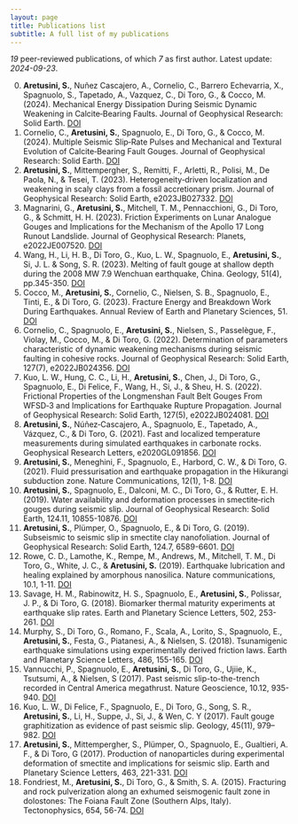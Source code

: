 ```yaml
---
layout: page
title: Publications list
subtitle: A full list of my publications
---
```

*19* peer-reviewed publications, of which *7* as first author. Latest update: *2024-09-23*.

0. **Aretusini, S.**, Nuñez Cascajero, A., Cornelio, C., Barrero Echevarria, X., Spagnuolo, S., Tapetado, A., Vazquez, C., Di Toro, G., & Cocco, M. (2024). Mechanical Energy Dissipation During Seismic Dynamic Weakening in Calcite‐Bearing Faults. Journal of Geophysical Research: Solid Earth. [DOI](https://doi.org/10.1029/2024JB028927)
0. Cornelio, C., **Aretusini, S.**, Spagnuolo, E., Di Toro, G., & Cocco, M. (2024). Multiple Seismic Slip‐Rate Pulses and Mechanical and Textural Evolution of Calcite‐Bearing Fault Gouges. Journal of Geophysical Research: Solid Earth. [DOI](https://doi.org/10.1029/2024JB029099)
0. **Aretusini, S.**, Mittempergher, S., Remitti, F., Arletti, R., Polisi, M., De Paola, N., & Tesei, T. (2023). Heterogeneity‐driven localization and weakening in scaly clays from a fossil accretionary prism. Journal of Geophysical Research: Solid Earth, e2023JB027332. [DOI](https://doi.org/10.1029/2023JB027332)
0. Magnarini, G., **Aretusini, S.**, Mitchell, T. M., Pennacchioni, G., Di Toro, G., & Schmitt, H. H. (2023). Friction Experiments on Lunar Analogue Gouges and Implications for the Mechanism of the Apollo 17 Long Runout Landslide. Journal of Geophysical Research: Planets, e2022JE007520. [DOI](https://doi.org/10.1029/2022JE007520)
0. Wang, H., Li, H. B., Di Toro, G., Kuo, L. W., Spagnuolo, E., **Aretusini, S.**, Si, J. L. & Song, S. R. (2023). Melting of fault gouge at shallow depth during the 2008 MW 7.9 Wenchuan earthquake, China. Geology, 51(4), pp.345-350. [DOI](https://doi.org/10.1130/G50810.1)
0. Cocco, M., **Aretusini, S.**, Cornelio, C., Nielsen, S. B., Spagnuolo, E., Tinti, E., & Di Toro, G. (2023). Fracture Energy and Breakdown Work During Earthquakes. Annual Review of Earth and Planetary Sciences, 51. [DOI](https://doi.org/10.1146/annurev-earth-071822-100304)
0. Cornelio, C., Spagnuolo, E., **Aretusini, S.**, Nielsen, S., Passelègue, F., Violay, M., Cocco, M., & Di Toro, G. (2022). Determination of parameters characteristic of dynamic weakening mechanisms during seismic faulting in cohesive rocks. Journal of Geophysical Research: Solid Earth, 127(7), e2022JB024356. [DOI](https://doi.org/10.1029/2022JB024356)
0. Kuo, L. W., Hung, C. C., Li, H., **Aretusini, S.**, Chen, J., Di Toro, G., Spagnuolo, E., Di Felice, F., Wang, H., Si, J., & Sheu, H. S. (2022). Frictional Properties of the Longmenshan Fault Belt Gouges From WFSD‐3 and Implications for Earthquake Rupture Propagation. Journal of Geophysical Research: Solid Earth, 127(5), e2022JB024081. [DOI](https://doi.org/10.1029/2022JB024081)
0. **Aretusini, S.**, Núñez‐Cascajero, A., Spagnuolo, E., Tapetado, A., Vázquez, C., & Di Toro, G. (2021). Fast and localized temperature measurements during simulated earthquakes in carbonate rocks. Geophysical Research Letters, e2020GL091856. [DOI](https://doi.org/10.1029/2020GL091856)
0. **Aretusini, S.**, Meneghini, F., Spagnuolo, E., Harbord, C. W., & Di Toro, G. (2021). Fluid pressurisation and earthquake propagation in the Hikurangi subduction zone. Nature Communications, 12(1), 1-8. [DOI](https://doi.org/10.1038/s41467-021-22805-w)
0. **Aretusini, S.**, Spagnuolo, E., Dalconi, M. C., Di Toro, G., & Rutter, E. H. (2019). Water availability and deformation processes in smectite‐rich gouges during seismic slip. Journal of Geophysical Research: Solid Earth, 124.11, 10855-10876. [DOI](https://doi.org/10.1029/2019JB018229)
0. **Aretusini, S.**, Plümper, O., Spagnuolo, E., & Di Toro, G. (2019). Subseismic to seismic slip in smectite clay nanofoliation. Journal of Geophysical Research: Solid Earth, 124.7, 6589-6601. [DOI](https://doi.org/10.1029/2019JB017364)
0. Rowe, C. D., Lamothe, K., Rempe, M., Andrews, M., Mitchell, T. M., Di Toro, G., White, J. C., & **Aretusini, S.** (2019). Earthquake lubrication and healing explained by amorphous nanosilica. Nature communications, 10.1, 1-11. [DOI](https://doi.org/10.1038/s41467-018-08238-y)
0. Savage, H. M., Rabinowitz, H. S., Spagnuolo, E., **Aretusini, S.**, Polissar, J. P., & Di Toro, G. (2018). Biomarker thermal maturity experiments at earthquake slip rates. Earth and Planetary Science Letters, 502, 253-261. [DOI](https://doi.org/10.1016/j.epsl.2018.08.038)
0. Murphy, S., Di Toro, G., Romano, F., Scala, A., Lorito, S., Spagnuolo, E., **Aretusini, S.**, Festa, G., Piatanesi, A., & Nielsen, S. (2018). Tsunamigenic earthquake simulations using experimentally derived friction laws. Earth and Planetary Science Letters, 486, 155-165. [DOI](https://doi.org/10.1016/j.epsl.2018.01.011)
0. Vannucchi, P., Spagnuolo, E., **Aretusini, S.**, Di Toro, G., Ujiie, K., Tsutsumi, A., & Nielsen, S (2017). Past seismic slip-to-the-trench recorded in Central America megathrust. Nature Geoscience, 10.12, 935-940. [DOI](https://doi.org/10.1038/s41561-017-0013-4-)
0. Kuo, L. W., Di  Felice, F., Spagnuolo, E., Di Toro, G., Song, S. R., **Aretusini, S.**, Li, H., Suppe, J., Si, J., & Wen, C. Y (2017). Fault gouge graphitization as evidence of past seismic slip. Geology, 45(11), 979–982. [DOI](https://doi.org/10.1130/G39295.1)
0. **Aretusini, S.**, Mittempergher, S., Plümper, O., Spagnuolo, E., Gualtieri, A. F., & Di Toro, G (2017). Production of nanoparticles during experimental deformation of smectite and implications for seismic slip. Earth and Planetary Science Letters, 463, 221-331. [DOI](https://doi.org/10.1016/j.epsl.2017.01.048)
0. Fondriest, M., **Aretusini, S.**, Di Toro, G., & Smith, S. A. (2015). Fracturing and rock pulverization along an exhumed seismogenic fault zone in dolostones: The Foiana Fault Zone (Southern Alps, Italy). Tectonophysics, 654, 56-74. [DOI](https://doi.org/10.1016/j.tecto.2015.04.015)
